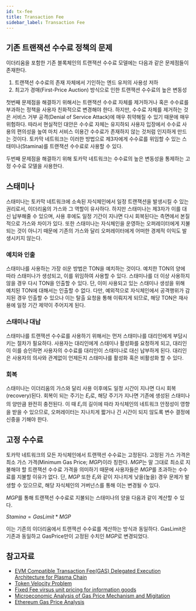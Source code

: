 ```yaml
---
id: tx-fee
title: Transaction Fee
sidebar_label: Transaction Fee
---
```


## 기존 트랜잭션 수수료 정책의 문제

이더리움을 포함한 기존 블록체인의 트랜잭션 수수료 모델에는 다음과 같은 문제점들이 존재한다.

1. 트랜잭션 수수료의 존재 자체에서 기인하는 엔드 유저의 사용성 저하
2. 최고가 경매(First-Price Auction) 방식으로 인한 트랜잭션 수수료의 높은 변동성


첫번째 문제점을 해결하기 위해서는 트랜잭션 수수료 자체를 제거하거나 혹은 수수료를 부과하는 정책을 사용자 친화적으로 변경해야 한다. 하지만, 수수료 자체를 제거하는 것은 서비스 거부 공격(Denial of Service Attack)에 매우 취약해질 수 있기 때문에 매우 위험하다. 따라서 현실적인 대안은 수수료 자체는 유지하되 사용자 입장에서 수수료 사용의 편의성을 높여 마치 서비스 이용간 수수료가 존재하지 않는 것처럼 인지하게 만드는 것이다. 토카막 네트워크는 이러한 방법으로 제3자에게 수수료를 위임할 수 있는 스태미나(Stamina)를 트랜잭션 수수료로 사용할 수 있다.

두번째 문제점을 해결하기 위해 토카막 네트워크는 수수료의 높은 변동성을 통제하는 고정 수수료 모델을 사용한다.

## 스태미나
스태미나는 토카막 네트워크에 소속된 자식체인에서 일정 트랜잭션을 발생시킬 수 있는 권리로서, 이더리움의 가스와 그 역할이 유사하다. 하지만 스태미나는 제3자가 이를 대신 납부해줄 수 있으며, 사용 후에도 일정 기간이 지나면 다시 회복된다는 측면에서 본질적으로 가스와 차이가 있다. 또한 스태미나는 자식체인을 운영하는 오퍼레이터에게 지불되는 것이 아니기 때문에 기존의 가스와 달리 오퍼레이터에게 어떠한 경제적 이익도 발생시키지 않는다.


### 예치와 인출
스태미나를 사용하는 가장 쉬운 방법은 TON을 예치하는 것이다. 예치한 TON의 양에 따라 스태미나가 생성되고, 이를 위임하여 사용할 수 있다. 스태미나를 더 이상 사용하지 않을 경우 다시 TON을 인출할 수 있다. 단, 이미 사용되고 있는 스태미나 생성을 위해 예치된 TON에 대해서는 인출할 수 없다. 다만, 예외적으로 자식체인에서 공격행위가 감지된 경우 인출할 수 있으나 이는 탈출 요청을 통해 이뤄지게 되므로, 해당 TON은 재사용에 일정 기간 제약이 주어지게 된다.


### 스태미나 대납
스태미나를 트랜잭션 수수료를 사용하기 위해서는 먼저 스태미나를 대리인에게 부담시키는 절차가 필요하다. 사용자는 대리인에게 스태미나 활성화를 요청하게 되고, 대리인이 이를 승인하면 사용자의 수수료를 대리인이 스태미나로 대신 납부하게 된다. 대리인은 사용자의 의사와 관계없이 언제든지 스태미나를 활성화 혹은 비활성화 할 수 있다.


### 회복
스태미나는 이더리움의 가스와 달리 사용 이후에도 일정 시간이 지나면 다시 회복(recovery)된다. 회복이 되는 주기는 $E_{r}$로, 해당 주기가 지나면 기존에 생성된 스태미나의 양만큼 완전히 충전된다. 이 때 $E_{r}$의 길이에 따라 자식체인의 네트워크 안정성이 영향을 받을 수 있으므로, 오퍼레이터는 지나치게 짧거나 긴 시간이 되지 않도록 변수 결정에 신중을 기해야 한다.

## 고정 수수료
토카막 네트워크의 모든 자식체인에서 트랜잭션 수수료는 고정된다. 고정된 가스 가격은 최소 가스 가격(Minimum Gas Price; $MGP$)이라 칭한다. $MGP$는 말 그대로 최소로 지불해야 할 트랜잭션 수수료 가격을 의미하기 때문에 사용자들은 $MGP$를 초과하는 수수료를 지불할 이유가 없다. 단, $MGP$ 또한 $E_{r}$와 같이 지나치게 낮을(높을) 경우 문제가 발생할 수 있으므로, 해당 자식체인의 거버넌스를 통해 이는 변경될 수 있다.

$MGP$를 통해 트랜잭션 수수료로 지불되는 스태미나의 양을 다음과 같이 계산할 수 있다.

$Stamina= GasLimit * MGP$

이는 기존의 이더리움에서 트랜잭션 수수료를 계산하는 방식과 동일하다. GasLimit은 기존과 동일하고 GasPrice만이 고정된 수치인 $MGP$로 변경되었다.


## 참고자료
- [EVM Compatible Transaction Fee(GAS) Delegated Execution Architecture for Plasma Chain](https://ethresear.ch/t/evm-compatible-transaction-fee-gas-delegated-execution-architecture-for-plasma-chain/3106)
- [Token Velocity Problem](https://www.coindesk.com/blockchain-token-velocity-problem)
- [Fixed Fee virsus unit pricing for information goods](http://www.dtc.umn.edu/~odlyzko/doc/price.war.pdf)
- [Microeconomic Analysis of Gas Price Mechanism and Migitation](https://hackmd.io/oe-bT8GcRvCc7vBgeOJyLw?both)
- [Ethereum Gas Price Analysis](https://medium.com/onther-tech/ethereum-gas-price-analysis-b70080e2e0d7)
